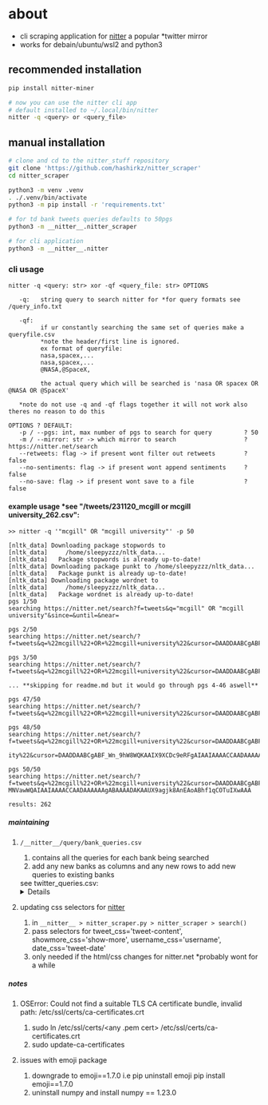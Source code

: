 # about
- cli scraping application for [nitter](https://nitter.net/search) a popular *twitter mirror    
- works for debain/ubuntu/wsl2 and python3 

## recommended installation
```bash
pip install nitter-miner

# now you can use the nitter cli app 
# default installed to ~/.local/bin/nitter
nitter -q <query> or <query_file> 
```
## manual installation
```bash
# clone and cd to the nitter_stuff repository
git clone 'https://github.com/hashirkz/nitter_scraper'
cd nitter_scraper

python3 -m venv .venv
. ./.venv/bin/activate
python3 -m pip install -r 'requirements.txt'

# for td bank tweets queries defaults to 50pgs
python3 -m __nitter__.nitter_scraper

# for cli application
python3 -m __nitter__.nitter
```  
### cli usage  
```
nitter -q <query: str> xor -qf <query_file: str> OPTIONS

   -q:   string query to search nitter for *for query formats see /query_info.txt
   
   -qf: 
         if ur constantly searching the same set of queries make a queryfile.csv
         *note the header/first line is ignored.
         ex format of queryfile:
         nasa,spacex,...
         nasa,spacex,...
         @NASA,@SpaceX,

         the actual query which will be searched is 'nasa OR spacex OR @NASA OR @SpaceX'

   *note do not use -q and -qf flags together it will not work also theres no reason to do this

OPTIONS ? DEFAULT:
   -p / --pgs: int, max number of pgs to search for query         ? 50
   -m / --mirror: str -> which mirror to search                   ? https://nitter.net/search
   --retweets: flag -> if present wont filter out retweets        ? false
   --no-sentiments: flag -> if present wont append sentiments     ? false
   --no-save: flag -> if present wont save to a file              ? false
```

#### example usage *see "/tweets/231120_mcgill or mcgill university_262.csv":  
```
>> nitter -q '"mcgill" OR "mcgill university"' -p 50

[nltk_data] Downloading package stopwords to
[nltk_data]     /home/sleepyzzz/nltk_data...
[nltk_data]   Package stopwords is already up-to-date!
[nltk_data] Downloading package punkt to /home/sleepyzzz/nltk_data...
[nltk_data]   Package punkt is already up-to-date!
[nltk_data] Downloading package wordnet to
[nltk_data]     /home/sleepyzzz/nltk_data...
[nltk_data]   Package wordnet is already up-to-date!
pgs 1/50
searching https://nitter.net/search?f=tweets&q="mcgill" OR "mcgill university"&since=&until=&near=

pgs 2/50
searching https://nitter.net/search/?f=tweets&q=%22mcgill%22+OR+%22mcgill+university%22&cursor=DAADDAABCgABF_Wn_9hW8WQKAAIX9abby9rQJAAIAAIAAAACCAADAAAAAAgABAAAAAAKAAUX9agjk8AnEAoABhf1qCOTv9jwAAA

pgs 3/50
searching https://nitter.net/search/?f=tweets&q=%22mcgill%22+OR+%22mcgill+university%22&cursor=DAADDAABCgABF_Wn_9hW8WQKAAIX9aVlDpsgwgAIAAIAAAACCAADAAAAAAgABAAAAAEKAAUX9agjk8AnEAoABhf1qCOTv7HgAAA

... **skipping for readme.md but it would go through pgs 4-46 aswell**

pgs 47/50
searching https://nitter.net/search/?f=tweets&q=%22mcgill%22+OR+%22mcgill+university%22&cursor=DAADDAABCgABF_Wn_9hW8WQKAAIX9XJLTpaRRgAIAAIAAAACCAADAAAAAAgABAAAAC0KAAUX9agjk8AnEAoABhf1qCOTuPsgAAA

pgs 48/50
searching https://nitter.net/search/?f=tweets&q=%22mcgill%22+OR+%22mcgill+university%22&cursor=DAADDAABCgABF_Wn_9hW8WQKAAIX9XFuEpcAQwAIAAIAAAACCAADAAAAAAgABAAAAC4KAAUX9agjk8AnEAoABhf1qCOTuNQQAAA

ity%22&cursor=DAADDAABCgABF_Wn_9hW8WQKAAIX9XCDc9eRFgAIAAIAAAACCAADAAAAAAgABAAAAC8KAAUX9agjk8AnEAoABhf1qCOTuK0AAAA       

pgs 50/50
searching https://nitter.net/search/?f=tweets&q=%22mcgill%22+OR+%22mcgill+university%22&cursor=DAADDAABCgABF_Wn_9hW8WQKAAIX9W-MNVawWQAIAAIAAAACCAADAAAAAAgABAAAADAKAAUX9agjk8AnEAoABhf1qCOTuIXwAAA

results: 262
```

##### maintaining
1. `/__nitter__/query/bank_queries.csv`
   1. contains all the queries for each bank being searched
   2. add any new banks as columns and any new rows to add new queries to existing banks
   <summary>
   see twitter_queries.csv:
   <details>

   | bmo                 | cibc                               | rbc                         | scotiabank      | td                  |
   |---------------------|------------------------------------|-----------------------------|-----------------|---------------------|
   | @BMO                | CIBC                               | RBCNewsroom                 | Scotiabank      | TDbank              |
   | BMO Field           | CIBCInnovation                     | RBC Newsroom                | ScotiabankHelps | TD Bank             |
   | BMOVanMarathon      | BanqueCIBC                         | RBC_Newsroom                | ScotiabankArena | TD_Bank             |
   | BMOmedia            | TorontoRun                         | @RBC                        | ScotiabankCtr   | TDCanada            |
   | BMOHarrisBank       | CIBC_FCIB                          | RBCCanada                   | ScotiabankTT    | TD Canada           |
   | Bank Of Montreal    | CIBCFCIBBS                         | RBC Canada                  | ScotiabankGY    | TDEconomics         |
   | BankOfMontreal      | CIBCFCIBJM                         | RBC_Canada                  | sccniagara      | TD Economics        |
   | BMO Bank            | CIBCCareers                        | RBCGAMAdvisor               | ScotiaEconomics | TDDirectInvest      |
   | BMO_Bank            | CCS_RFTC_OG                        | RBCGAMNews                  | scotiahockey    | TD DirectInvest     |
   | BMO Capital Markets | CIBCMellon                         | RBC4Students                | GillerPrize     | TD_DirectInvest     |
   | BMO_Media           | CIBCFCIBBB                         | RBCCareers                  | RunCRS          | TDCareers           |
   | lifeatbmo           | CIBC_PWM_US                        | RBCInsurance                | scotiacapital   | TD Careers          |
   |                     | RFTCBlueMtn                        | RBC_Trading                 | ScotiabankViews | TD_Careers          |
   |                     | Canadian Imperial Bank of Commerce | RBC_Insurance               | ScotiabankBB    | TD Garden           |
   |                     | CIBC Private Wealth US             | RBC Insurance               | ScotiaColpatria | TD_Garden           |
   |                     | CIBC Mellon                        | rbc bank                    | RunCRSWest      | TDNewsCanada        |
   |                     | CIBC_Mellon                        | royal bank of canada        | ScotiabankPE    | TDNews Canada       |
   |                     | CIBC Bank                          | RBC Wealth                  | ScotiabankFC    | TDNews_Canada       |
   |                     | CIBC_Bank                          | RBC_Wealth                  | ScotiabankBS    | TDBankUS            |
   |                     | CIBCBank                           | RBCWealth                   | ScotiabankMX    | TDBank US           |
   |                     | CIBC Wood Gundy                    | RBC capital markets         | CHINPicnic      | TDBank_US           |
   |                     | CIBC Run for the Cure              | RBC_capital_markets         | ScotiaCaribbean | TDNewsUS            |
   |                     | CIBC Future Heroes                 | RBCcapitalmarkets           | ScotiabankJM    | TDNews US           |
   |                     | CIBC World Markets                 | RBC Global Asset Management |                 | TDBank US           |
   |                     |                                    | RBC GAM                     |                 | TD_Insurance        |
   |                     |                                    | RBC_GAM                     |                 | TDInsurance         |
   |                     |                                    | RBCGAM                      |                 | TD Insurance        |
   |                     |                                    | rbc visa card               |                 | TD_Canada           |
   |                     |                                    | rbc_bank                    |                 | TD Asset Management |
   |                     |                                    | rbcbank                     |                 | TDAM_Canada         |
   |                     |                                    |                             |                 | TD Visa card        |

   </details>
   </summary>

2. updating css selectors for [nitter](https://nitter.net/search)
   1. in `__nitter__ > nitter_scraper.py > nitter_scraper > search()`
   2. pass selectors for tweet_css='tweet-content', showmore_css='show-more', username_css='username', date_css='tweet-date'
   3. only needed if the html/css changes for nitter.net *probably wont for a while

##### notes
1. OSError: Could not find a suitable TLS CA certificate bundle, invalid path: /etc/ssl/certs/ca-certificates.crt
   1. sudo ln /etc/ssl/certs/<any .pem cert> /etc/ssl/certs/ca-certificates.crt
   2. sudo update-ca-certificates
   
2. issues with emoji package
   1. downgrade to emoji==1.7.0 i.e pip uninstall emoji pip install emoji==1.7.0
   2. uninstall numpy and install numpy == 1.23.0